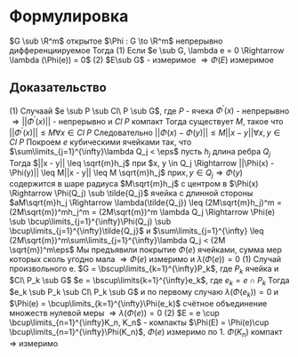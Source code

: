 # Формулировка
$G \sub \R^m$ открытое $\Phi : G \to \R^m$ непрерывно дифференциируемое
Тогда
(1) Если $e \sub G, \lambda e = 0 \Rightarrow \lambda (\Phi(e)) = 0$
(2) $E\sub G$ - измеримое $\Rightarrow \Phi(E)$ измеримое
## Доказательство
(1) Случаай $e \sub P \sub Cl\ P \sub G$, где $P$ - ячека
$\Phi^\prime(x)$ - непрерывно $\Rightarrow ||\Phi^\prime(x)||$ - непрерывно и $Cl\ P$ компакт
Тогда существует $M$, такое что $||\Phi^\prime (x)|| \leq M \forall x \in Cl\ P$
Следовательно $||\Phi(x) - \Phi(y)|| \leq M||x - y|| \forall x, y \in Cl\ P$
Покроем $e$ кубическими ячейками так, что $\sum\limits_{j=1}^{\infty}\lambda Q_j < \eps$
пусть $h_j$ длина ребра $Q_j$ Тогда $||x - y|| \leq \sqrt{m}h_j$ при $x, y \in Q_j \Rightarrow ||\Phi(x) - \Phi(y)|| \leq M||x - y|| \leq M \sqrt{m}h_j$ при$x, y \in Q_j \Rightarrow \Phi(y)$ содержится в шаре радиуса $M\sqrt{m}h_j$ с центром в $\Phi(x) \Rightarrow \Phi(Q_j) \sub \tilde{Q_j}$ ячейка с длинной стороны $aM\sqrt{m}h_j \Rightarrow \lambda(\tilde{Q_j}) \leq (2M\sqrt{m}h_j)^m = (2M\sqrt{m})^mh_j^m = (2M\sqrt{m})^m \lambda Q_j \Rightarrow \Phi(e) \sub \bcup\limits_{j=1}^{\infty}\Phi(Q_j) \sub \bcup\limits_{j=1}^{\infty}\tilde{Q_j}$ и $\sum\limits_{j=1}^{\infty} \leq (2M\sqrt{m})^m\sum\limits_{j=1}^{\infty}\lambda Q_j < (2M \sqrt{m})^m\eps$
Мы предъявили покрытие $\Phi(e)$ ячейками, сумма мер которых сколь угодно мала $\Rightarrow \Phi(e)$ измеримо и $\lambda(\Phi(e)) = 0$
(1) Случай произвольного e. $G = \bscup\limits_{k=1}^{\infty}P_k$, где $P_k$  ячейка и $Cl\ P_k \sub G$
$e = \bscup\limits{k=1}^{\infty}e_k$, где $e_k = e \cap P_k$ Тогда $e_k \sub P_k \sub Cl\ P_k \sub G$ и по первому случаю $\lambda(\Phi(e_k)) = 0$ и $\Phi(e) = \bcup\limits_{k=1}^{\infty}\Phi(e_k)$ счётное объединение множеств нулевой меры $\Rightarrow \lambda(\Phi(e)) = 0$
(2) $E = e \cup \bcup\limits_{n=1}^{\infty}K_n, K_n$ - компакты
$\Phi(E) = \Phi(e)\cup \bcup\limits_{n=1}^{\infty}\Phi(K_n)$, $\Phi(e)$ измеримо по 1. $\Phi(K_n)$ компакт $\Rightarrow$ измеримо 



